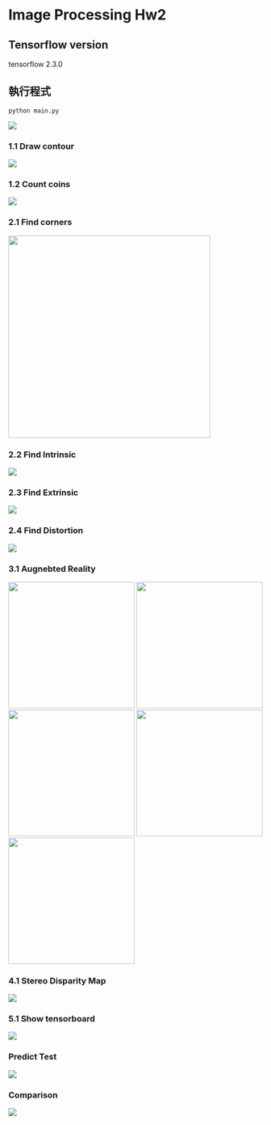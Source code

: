 # Image Processing Hw2
## Tensorflow version
tensorflow 2.3.0

## 執行程式
```
python main.py  
```
![](https://i.imgur.com/IJMRCdP.png)

### 1.1 Draw contour
![](https://i.imgur.com/ZsXrGRJ.png)

### 1.2 Count coins
![](https://i.imgur.com/XvbFvYM.png)

### 2.1 Find corners
<img src="https://i.imgur.com/qecO208.png" width="400px">

### 2.2 Find Intrinsic
![](https://i.imgur.com/1ptk7yi.png)

### 2.3 Find Extrinsic
![](https://i.imgur.com/o73y3Ax.png)

### 2.4 Find Distortion
![](https://i.imgur.com/nVdhXNe.png)

### 3.1 Augnebted Reality
<img src="https://i.imgur.com/HwE5PxU.png" width="250px"> <img src="https://i.imgur.com/cl3Gzty.png" width="250px"> <img src="https://i.imgur.com/wkJSMkI.png" width="250px"> <img src="https://i.imgur.com/y9CxmeZ.png" width="250px"> <img src="https://i.imgur.com/kqJA7Bv.png" width="250px">

### 4.1 Stereo Disparity Map
![](https://i.imgur.com/4HsEjnw.png)

### 5.1 Show tensorboard
![](https://i.imgur.com/Evuu6ep.png)

### Predict Test
![](https://i.imgur.com/SKraFsM.png)

### Comparison
![](https://i.imgur.com/jZM9jl3.png)
